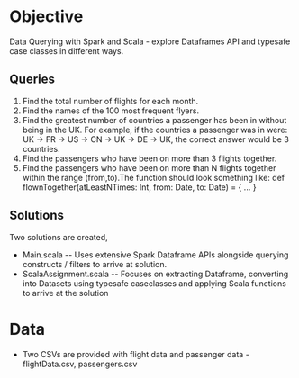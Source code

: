 # Objective
Data Querying with Spark and Scala - explore Dataframes API and typesafe case classes in different ways.

## Queries 
1. Find the total number of flights for each month.
2. Find the names of the 100 most frequent flyers.
3. Find the greatest number of countries a passenger has been in without being in the UK. For example, if the countries a passenger was in were: UK -> FR -> US -> CN -> UK -> DE -> UK, the correct answer would be 3 countries.
4. Find the passengers who have been on more than 3 flights together.
5. Find the passengers who have been on more than N flights together within the range (from,to).The function should look something like:
def flownTogether(atLeastNTimes: Int, from: Date, to: Date) = {
  ...
}


## Solutions 
Two solutions are created, 
 - Main.scala -- Uses extensive Spark Dataframe APIs alongside querying constructs / filters to arrive at solution.
 - ScalaAssignment.scala -- Focuses on extracting Dataframe, converting into Datasets using typesafe caseclasses and applying Scala functions to arrive at the solution


# Data 
- Two CSVs are provided with flight data and passenger data - flightData.csv, passengers.csv
 
